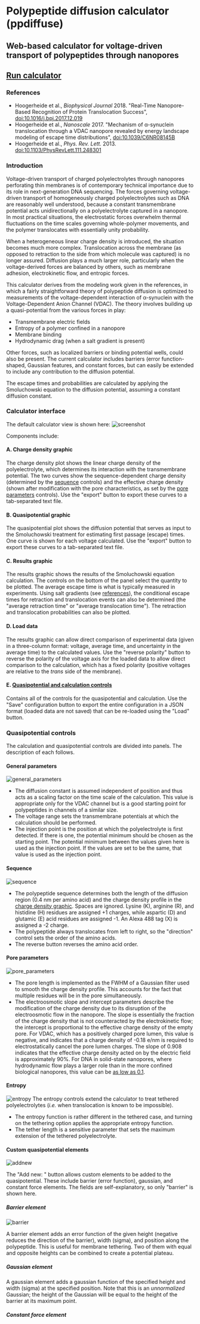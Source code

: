 # Polypeptide diffusion calculator (ppdiffuse)
## Web-based calculator for voltage-driven transport of polypeptides through nanopores

## [Run calculator](./ppdiffuse.html)

### References
+ Hoogerheide et al., *Biophysical Journal* 2018. "Real-Time Nanopore-Based Recognition of Protein Translocation Success", [doi:10.1016/j.bpj.2017.12.019](https://doi.org/10.1016/j.bpj.2017.12.019)
+ Hoogerheide et al., *Nanoscale* 2017. "Mechanism of α-synuclein translocation through a VDAC nanopore revealed by energy landscape modeling of escape time distributions", [doi:10.1039/C6NR08145B](https://doi.org/10.1039/C6NR08145B)
+ Hoogerheide et al., *Phys. Rev. Lett.* 2013. [doi:10.1103/PhysRevLett.111.248301](https://doi.org/10.1103/PhysRevLett.111.248301)

### Introduction

Voltage-driven transport of charged polyelectrolytes through nanopores perforating thin membranes is of contemporary technical importance due to its role in next-generation DNA sequencing. The forces governing voltage-driven transport of homogeneously charged polyelectrolytes such as DNA are reasonably well understood, because a constant transmembrane potential acts unidirectionally on a polyelectrolyte captured in a nanopore. In most practical situations, the electrostatic forces overwhelm thermal fluctuations on the time scales governing whole-polymer movements, and the polymer translocates with essentially unity probability.

When a heterogeneous linear charge density is introduced, the situation becomes much more complex. Translocation across the membrane (as opposed to retraction to the side from which molecule was captured) is no longer assured. Diffusion plays a much larger role, particularly when the voltage-derived forces are balanced by others, such as membrane adhesion, electrokinetic flow, and entropic forces.

This calculator derives from the modeling work given in the references, in which a fairly straightforward theory of polypeptide diffusion is optimized to measurements of the voltage-dependent interaction of α-synuclein with the Voltage-Dependent Anion Channel (VDAC). The theory involves building up a quasi-potential from the various forces in play:

+ Transmembrane electric fields
+ Entropy of a polymer confined in a nanopore
+ Membrane binding
+ Hydrodynamic drag (when a salt gradient is present)

Other forces, such as localized barriers or binding potential wells, could also be present. The current calculator includes barriers (error function-shaped, Gaussian features, and constant forces, but can easily be extended to include any contribution to the diffusion potential.

The escape times and probabilities are calculated by applying the Smoluchowski equation to the diffusion potential, assuming a constant diffusion constant.

### Calculator interface

The default calculator view is shown here:
![screenshot](./docs/ppdiffuse_screenshot.jpg)

Components include:
#### A. Charge density graphic 
The charge density plot shows the linear charge density of the polyelectrolyte, which determines its interaction with the transmembrane potential. The two curves show the sequence-dependent charge density (determined by the [sequence](#sequence) controls) and the effective charge density (shown after modification with the pore characteristics, as set by the [pore parameters](#pore-parameters) controls). Use the "export" button to export these curves to a tab-separated text file.

#### B. Quasipotential graphic
The quasipotential plot shows the diffusion potential that serves as input to the Smoluchowski treatment for estimating first passage (escape) times. One curve is shown for each voltage calculated. Use the "export" button to export these curves to a tab-separated text file.

#### C. Results graphic

The results graphic shows the results of the Smoluchowski equation calculation. The controls on the bottom of the panel select the quantity to be plotted. The average escape time is what is typically measured in experiments. Using salt gradients (see [references](#References)), the conditional escape times for retraction and translocation events can also be determined (the "average retraction time" or "average translocation time"). The retraction and translocation probabilities can also be plotted.

#### D. Load data

The results graphic can allow direct comparison of experimental data (given in a three-column format: voltage, average time, and uncertainty in the average time) to the calculated values. Use the "reverse polarity" button to reverse the polarity of the voltage axis for the loaded data to allow direct comparison to the calculation, which has a fixed polarity (positive voltages are relative to the *trans* side of the membrane).

#### E. [Quasipotential and calculation controls](#Quasipotential-controls)

Contains all of the controls for the quasipotential and calculation. Use the "Save" configuration button to export the entire configuration in a JSON format (loaded data are not saved) that can be re-loaded using the "Load" button.

### Quasipotential controls

The calculation and quasipotential controls are divided into panels. The description of each follows.

#### General parameters

![general_parameters](./docs/general_parameters.jpg)
+ The diffusion constant is assumed independent of position and thus acts as a scaling factor on the time scale of the calculation. This value is appropriate only for the VDAC channel but is a good starting point for polypeptides in channels of a similar size.
+ The voltage range sets the transmembrane potentials at which the calculation should be performed.
+ The injection point is the position at which the polyelectrolyte is first detected. If there is one, the potential minimum should be chosen as the starting point. The potential minimum between the values given here is used as the injection point. If the values are set to be the same, that value is used as the injection point.

#### Sequence

![sequence](./docs/sequence.jpg)
+ The polypeptide sequence determines both the length of the diffusion region (0.4 nm per amino acid) and the charge density profile in the [charge density graphic](#A.-Charge-density-graphic). Spaces are ignored. Lysine (K), arginine (R), and histidine (H) residues are assigned +1 charges, while aspartic (D) and glutamic (E) acid residues are assigned -1. An Alexa 488 tag (X) is assigned a -2 charge.
+ The polypeptide always translocates from left to right, so the "direction" control sets the order of the amino acids.
+ The reverse button reverses the amino acid order.

#### Pore parameters
![pore_parameters](./docs/pore_parameters.jpg)
+ The pore length is implemented as the FWHM of a Gaussian filter used to smooth the charge density profile. This accounts for the fact that multiple residues will be in the pore simultaneously.
+ The electroosmotic slope and intercept parameters describe the modification of the charge density due to its disruption of the electroosmotic flow in the nanopore. The slope is essentially the fraction of the charge density that is not counteracted by the electrokinetic flow; the intercept is proportional to the effective charge density of the empty pore. For VDAC, which has a positively charged pore lumen, this value is negative, and indicates that a charge density of -0.18 e/nm is required to electrostatically cancel the pore lumen charges. The slope of 0.908 indicates that the effective charge density acted on by the electric field is approximately 90%. For DNA in solid-state nanopores, where hydrodynamic flow plays a larger role than in the more confined biological nanopores, this value can be [as low as 0.1](https://doi.org/10.1103/PhysRevE.86.011921).

#### Entropy
![entropy](./docs/entropy.jpg)
The entropy controls extend the calculator to treat tethered polyelectrolytes (*i.e.* when translocation is known to be impossible).
+ The entropy function is rather different in the tethered case, and turning on the tethering option applies the appropriate entropy function.
+ The tether length is a sensitive parameter that sets the maximum extension of the tethered polyelectrolyte.

#### Custom quasipotential elements

![addnew](./docs/addnew.jpg)

The "Add new: " button allows custom elements to be added to the quasipotential. These include barrier (error function), gaussian, and constant force elements. The fields are self-explanatory, so only "barrier" is shown here. 

##### Barrier element

![barrier](./docs/barrier.jpg)

A barrier element adds an error function of the given height (negative reduces the direction of the barrier), width (sigma), and position along the polypeptide. This is useful for membrane tethering. Two of them with equal and opposite heights can be combined to create a potential plateau.

##### Gaussian element

A gaussian element adds a gaussian function of the specified height and width (sigma) at the specified position. Note that this is an *unnormalized* Gaussian; the height of the Gaussian will be equal to the height of the barrier at its maximum point.

##### Constant force element
